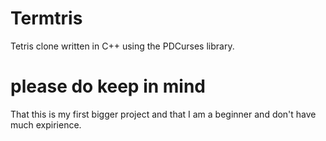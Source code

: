 # Termtris
Tetris clone written in C++ using the PDCurses library. 
# please do keep in mind
That this is my first bigger project and that I am a beginner and don't have much expirience.
